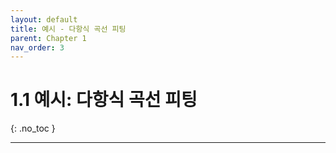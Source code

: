 ```yaml
---
layout: default
title: 예시 - 다항식 곡선 피팅
parent: Chapter 1
nav_order: 3
---
```


# 1.1 예시: 다항식 곡선 피팅
{: .no_toc }


---